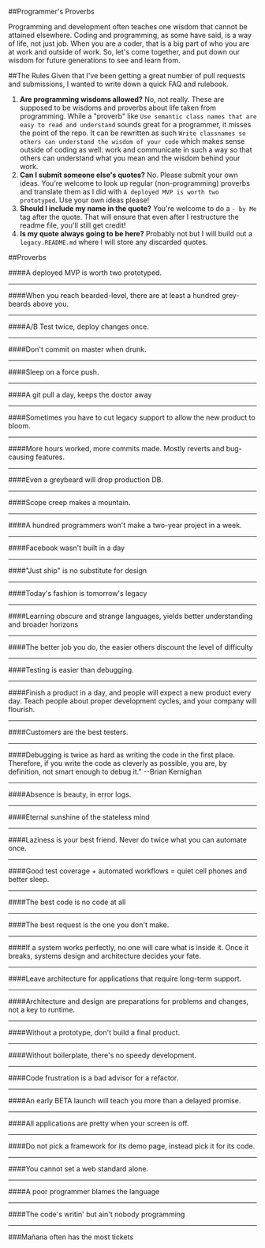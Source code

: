 ##Programmer's Proverbs

Programming and development often teaches one wisdom that cannot be attained elsewhere. Coding and programming, as some have said, is a way of life, not just job. When you are a coder, that is a big part of who you are at work and outside of work. So, let's come together, and put down our wisdom for future generations to see and learn from.

##The Rules
Given that I've been getting a great number of pull requests and submissions, I wanted to write down a quick FAQ and rulebook.

1. **Are programming wisdoms allowed?** No, not really. These are supposed to be wisdoms and proverbs about life taken from programming. While a "proverb" like `Use semantic class names that are easy to read and understand` sounds great for a programmer, it misses the point of the repo. It can be rewritten as such `Write classnames so others can understand the wisdom of your code` which makes sense outside of coding as well: work and communicate in such a way so that others can understand what you mean and the wisdom behind your work. 
2. **Can I submit someone else's quotes?** No. Please submit your own ideas. You're welcome to look up regular (non-programming) proverbs and translate them as I did with `A deployed MVP is worth two prototyped`. Use your own ideas please!
3. **Should I include my name in the quote?** You're welcome to do a `- by Me` tag after the quote. That will ensure that even after I restructure the readme file, you'll still get credit!
4. **Is my quote always going to be here?** Probably not but I will build out a `legacy.README.md` where I will store any discarded quotes.


##Proverbs

####A deployed MVP is worth two prototyped.

***

####When you reach bearded-level, there are at least a hundred grey-beards above you.

***

####A/B Test twice, deploy changes once.

***

####Don't commit on master when drunk.

***

####Sleep on a force push.

***

####A git pull a day, keeps the doctor away

***

####Sometimes you have to cut legacy support to allow the new product to bloom.

***

####More hours worked, more commits made. Mostly reverts and bug-causing features.

***

####Even a greybeard will drop production DB.

***

####Scope creep makes a mountain.

***

####A hundred programmers won't make a two-year project in a week.

***

####Facebook wasn't built in a day

***

####"Just ship" is no substitute for design

***

####Today's fashion is tomorrow's legacy

***

####Learning obscure and strange languages, yields better understanding and broader horizons

***

####The better job you do, the easier others discount the level of difficulty

***

####Testing is easier than debugging.

***

####Finish a product in a day, and people will expect a new product every day. Teach people about proper development cycles, and your company will flourish.

***

####Customers are the best testers.

***

####Debugging is twice as hard as writing the code in the first place. Therefore, if you write the code as cleverly as possible, you are, by definition, not smart enough to debug it." --Brian Kernighan

***

####Absence is beauty, in error logs.

***

####Eternal sunshine of the stateless mind

***

####Laziness is your best friend.  Never do twice what you can automate once.

***

####Good test coverage + automated workflows = quiet cell phones and better sleep.

***

####The best code is no code at all

***

####The best request is the one you don't make.

***

####If a system works perfectly, no one will care what is inside it. Once it breaks, systems design and architecture decides your fate.

***

####Leave architecture for applications that require long-term support.

***

####Architecture and design are preparations for problems and changes, not a key to runtime. 

***

####Without a prototype, don't build a final product.

***

####Without boilerplate, there's no speedy development.

***

####Code frustration is a bad advisor for a refactor.

***

####An early BETA launch will teach you more than a delayed promise.

***

####All applications are pretty when your screen is off.

***

####Do not pick a framework for its demo page, instead pick it for its code.

***

####You cannot set a web standard alone.

***

####A poor programmer blames the language

***

####The code's writin' but ain't nobody programming

***

###Mañana often has the most tickets
